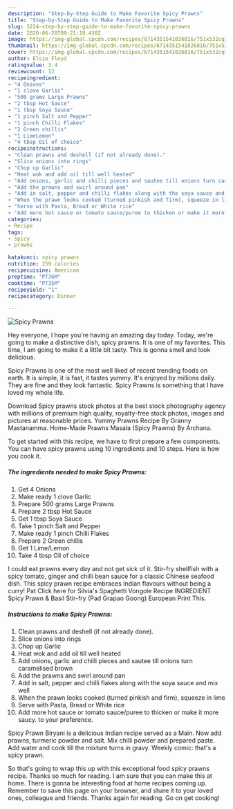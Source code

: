 ```yaml
---
description: "Step-by-Step Guide to Make Favorite Spicy Prawns"
title: "Step-by-Step Guide to Make Favorite Spicy Prawns"
slug: 3224-step-by-step-guide-to-make-favorite-spicy-prawns
date: 2020-06-20T09:21:19.430Z
image: https://img-global.cpcdn.com/recipes/6714351541026816/751x532cq70/spicy-prawns-recipe-main-photo.jpg
thumbnail: https://img-global.cpcdn.com/recipes/6714351541026816/751x532cq70/spicy-prawns-recipe-main-photo.jpg
cover: https://img-global.cpcdn.com/recipes/6714351541026816/751x532cq70/spicy-prawns-recipe-main-photo.jpg
author: Elsie Floyd
ratingvalue: 3.4
reviewcount: 12
recipeingredient:
- "4 Onions"
- "1 clove Garlic"
- "500 grams Large Prawns"
- "2 tbsp Hot Sauce"
- "1 tbsp Soya Sauce"
- "1 pinch Salt and Pepper"
- "1 pinch Chilli Flakes"
- "2 Green chillis"
- "1 LimeLemon"
- "4 tbsp Oil of choice"
recipeinstructions:
- "Clean prawns and deshell (if not already done)."
- "Slice onions into rings"
- "Chop up Garlic"
- "Heat wok and add oil till well heated"
- "Add onions, garlic and chilli pieces and sautee till onions turn caramelised brown"
- "Add the prawns and swirl around pan"
- "Add in salt, pepper and chilli flakes along with the soya sauce and mix well"
- "When the prawn looks cooked (turned pinkish and firm), squeeze in lime"
- "Serve with Pasta, Bread or White rice"
- "Add more hot sauce or tomato sauce/puree to thicken or make it more saucy. to your preference."
categories:
- Recipe
tags:
- spicy
- prawns

katakunci: spicy prawns 
nutrition: 259 calories
recipecuisine: American
preptime: "PT36M"
cooktime: "PT35M"
recipeyield: "1"
recipecategory: Dinner

---
```



![Spicy Prawns](https://img-global.cpcdn.com/recipes/6714351541026816/751x532cq70/spicy-prawns-recipe-main-photo.jpg)

Hey everyone, I hope you're having an amazing day today. Today, we're going to make a distinctive dish, spicy prawns. It is one of my favorites. This time, I am going to make it a little bit tasty. This is gonna smell and look delicious.

Spicy Prawns is one of the most well liked of recent trending foods on earth. It is simple, it is fast, it tastes yummy. It's enjoyed by millions daily. They are fine and they look fantastic. Spicy Prawns is something that I have loved my whole life.

Download Spicy prawns stock photos at the best stock photography agency with millions of premium high quality, royalty-free stock photos, images and pictures at reasonable prices. Yummy Prawns Recipe By Granny Mastanamma. Home-Made Prawns Masala (Spicy Prawns) By Archana.


To get started with this recipe, we have to first prepare a few components. You can have spicy prawns using 10 ingredients and 10 steps. Here is how you cook it.

<!--inarticleads1-->

##### The ingredients needed to make Spicy Prawns:

1. Get 4 Onions
1. Make ready 1 clove Garlic
1. Prepare 500 grams Large Prawns
1. Prepare 2 tbsp Hot Sauce
1. Get 1 tbsp Soya Sauce
1. Take 1 pinch Salt and Pepper
1. Make ready 1 pinch Chilli Flakes
1. Prepare 2 Green chillis
1. Get 1 Lime/Lemon
1. Take 4 tbsp Oil of choice


I could eat prawns every day and not get sick of it. Stir-fry shellfish with a spicy tomato, ginger and chilli bean sauce for a classic Chinese seafood dish. This spicy prawn recipe embraces Indian flavours without being a curry! Pat Click here for Silvia&#39;s Spaghetti Vongole Recipe INGREDIENT Spicy Prawn &amp; Basil Stir-fry (Pad Grapao Goong) European Print This. 

<!--inarticleads2-->

##### Instructions to make Spicy Prawns:

1. Clean prawns and deshell (if not already done).
1. Slice onions into rings
1. Chop up Garlic
1. Heat wok and add oil till well heated
1. Add onions, garlic and chilli pieces and sautee till onions turn caramelised brown
1. Add the prawns and swirl around pan
1. Add in salt, pepper and chilli flakes along with the soya sauce and mix well
1. When the prawn looks cooked (turned pinkish and firm), squeeze in lime
1. Serve with Pasta, Bread or White rice
1. Add more hot sauce or tomato sauce/puree to thicken or make it more saucy. to your preference.


Spicy Prawn Biryani is a delicious Indian recipe served as a Main. Now add prawns, turmeric powder and salt. Mix chilli powder and prepared paste. Add water and cook till the mixture turns in gravy. Weekly comic: that&#39;s a spicy prawn. 

So that's going to wrap this up with this exceptional food spicy prawns recipe. Thanks so much for reading. I am sure that you can make this at home. There is gonna be interesting food at home recipes coming up. Remember to save this page on your browser, and share it to your loved ones, colleague and friends. Thanks again for reading. Go on get cooking!

